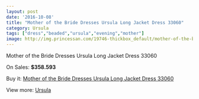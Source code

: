 ```yaml
---
layout: post
date: '2016-10-08'
title: "Mother of the Bride Dresses Ursula Long Jacket Dress 33060"
category: Ursula
tags: ["dress","beaded","ursula","evening","mother"]
image: http://img.princessan.com/19746-thickbox_default/mother-of-the-bride-dresses-ursula-long-jacket-dress-33060.jpg
---
```

Mother of the Bride Dresses Ursula Long Jacket Dress 33060

On Sales: **$358.593**
<a href="https://www.princessan.com/en/ursula/8823-mother-of-the-bride-dresses-ursula-long-jacket-dress-33060.html"><amp-img layout="responsive" width="600" height="600" src="//img.princessan.com/19746-thickbox_default/mother-of-the-bride-dresses-ursula-long-jacket-dress-33060.jpg" alt="Mother of the Bride Dresses Ursula Long Jacket Dress 33060 0" /></a>

Buy it: [Mother of the Bride Dresses Ursula Long Jacket Dress 33060](https://www.princessan.com/en/ursula/8823-mother-of-the-bride-dresses-ursula-long-jacket-dress-33060.html "Mother of the Bride Dresses Ursula Long Jacket Dress 33060")

View more: [Ursula](https://www.princessan.com/en/72-ursula "Ursula")